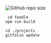 ![GitHub repo size](https://img.shields.io/github/repo-size/JakeWasChosen/website.svg?style=popout-square)
````
 cd foodle
npm run build
````
                                     
```
cd ./projects
gitfolio update
``` 
